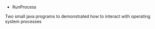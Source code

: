 * RunProcess

Two small java programs to demonstrated how to interact with operating system
processes
